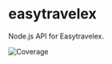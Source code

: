 # easytravelex

Node.js API for Easytravelex.

![Coverage](https://img.shields.io/badge/Coverage-65.22%25-brightgreen.svg)
